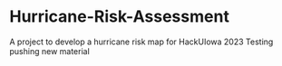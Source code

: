 # Hurricane-Risk-Assessment
A project to develop a hurricane risk map for HackUIowa 2023
Testing pushing new material